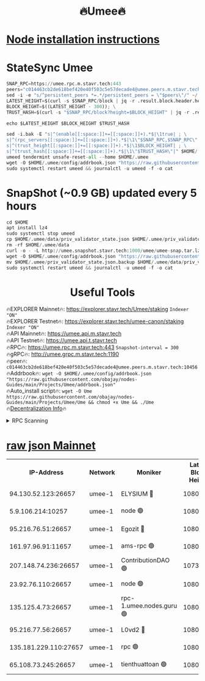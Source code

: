 <h1 align="center"> 🔥Umee🔥</h1>


[Node installation instructions](https://github.com/obajay/nodes-Guides/tree/main/Projects/Umee)
=
# StateSync Umee
```python
SNAP_RPC=https://umee.rpc.m.stavr.tech:443
peers="c014463cb2de618bef420e40f503c5e57decade4@umee.peers.m.stavr.tech:10456"
sed -i -e "s/^persistent_peers *=.*/persistent_peers = \"$peers\"/" ~/.umee/config/config.toml
LATEST_HEIGHT=$(curl -s $SNAP_RPC/block | jq -r .result.block.header.height); \
BLOCK_HEIGHT=$((LATEST_HEIGHT - 300)); \
TRUST_HASH=$(curl -s "$SNAP_RPC/block?height=$BLOCK_HEIGHT" | jq -r .result.block_id.hash)

echo $LATEST_HEIGHT $BLOCK_HEIGHT $TRUST_HASH

sed -i.bak -E "s|^(enable[[:space:]]+=[[:space:]]+).*$|\1true| ; \
s|^(rpc_servers[[:space:]]+=[[:space:]]+).*$|\1\"$SNAP_RPC,$SNAP_RPC\"| ; \
s|^(trust_height[[:space:]]+=[[:space:]]+).*$|\1$BLOCK_HEIGHT| ; \
s|^(trust_hash[[:space:]]+=[[:space:]]+).*$|\1\"$TRUST_HASH\"|" $HOME/.umee/config/config.toml
umeed tendermint unsafe-reset-all --home $HOME/.umee
wget -O $HOME/.umee/config/addrbook.json "https://raw.githubusercontent.com/obajay/nodes-Guides/main/Projects/Umee/addrbook.json"
sudo systemctl restart umeed && journalctl -u umeed -f -o cat
```
# SnapShot (~0.9 GB) updated every 5 hours
```python
cd $HOME
apt install lz4
sudo systemctl stop umeed
cp $HOME/.umee/data/priv_validator_state.json $HOME/.umee/priv_validator_state.json.backup
rm -rf $HOME/.umee/data
curl -o - -L http://umee.snapshot.stavr.tech:1000/umee/umee-snap.tar.lz4 | lz4 -c -d - | tar -x -C $HOME/.umee --strip-components 2
wget -O $HOME/.umee/config/addrbook.json "https://raw.githubusercontent.com/obajay/nodes-Guides/main/Projects/Umee/addrbook.json"
mv $HOME/.umee/priv_validator_state.json.backup $HOME/.umee/data/priv_validator_state.json
sudo systemctl restart umeed && journalctl -u umeed -f -o cat
```
 <h1 align="center"> Useful Tools</h1>

🔥EXPLORER Mainnet🔥:      https://explorer.stavr.tech/Umee/staking             `Indexer "ON"` \
🔥EXPLORER Testnet🔥:        https://explorer.stavr.tech/umee-canon/staking      `Indexer "ON"` \
🔥API Mainnet🔥:                   https://umee.api.m.stavr.tech \
🔥API Testnet🔥:                     https://umee.api.t.stavr.tech \
🔥RPC🔥:                           https://umee.rpc.m.stavr.tech:443                     `Snapshot-interval = 300` \
🔥gRPC🔥:                              http://umee.grpc.m.stavr.tech:1190 \
🔥peer🔥:                     `c014463cb2de618bef420e40f503c5e57decade4@umee.peers.m.stavr.tech:10456` \
🔥Addrbook🔥:    ```wget -O $HOME/.umee/config/addrbook.json "https://raw.githubusercontent.com/obajay/nodes-Guides/main/Projects/Umee/addrbook.json"``` \
🔥Auto_install script🔥: ```wget -O Ume https://raw.githubusercontent.com/obajay/nodes-Guides/main/Projects/Umee/Ume && chmod +x Ume && ./Ume``` \
🔥[Decentralization Info](https://github.com/obajay/StateSync-snapshots/tree/main/Projects/Umee/Decentralization)🔥

<details>
<summary>RPC Scanning</summary>

<h2 align="center"> We scan nodes in real time every 4 hours. And we provide the final result of RPC endpoints.
We cannot influence the operation of these nodes in any way. </h2>


```python
If Voting Power is higher than 0 --> then the Node is a validator of the network and may be subject to attack and be a potential threat to the chain.
```
```python
We marked such validators with a red symbol
```

</details>

[raw json Mainnet](https://rpc-check.umeem.stavr.tech/umeem/rpc-umeem-result.json)
=



<table><tr><th>IP-Address</th><th>Network</th><th>Moniker</th><th>Latest Block Height</th><th>Earliest Block Height</th><th>Catching Up</th><th>Tx Index</th><th>Voting Power</th><th>Scan Time</th></tr><tr><td>94.130.52.123:26657</td><td>umee-1</td><td>ELYSIUM 🔴</td><td>10808975</td><td>3216011</td><td>False</td><td>on</td><td>23171287</td><td>2024-02-29T10:37:49.690524248UTC</td></tr><tr><td>5.9.106.214:10257</td><td>umee-1</td><td>node 🟢</td><td>10808971</td><td>7942001</td><td>False</td><td>on</td><td>0</td><td>2024-02-29T10:37:26.713589692UTC</td></tr><tr><td>95.216.76.51:26657</td><td>umee-1</td><td>Egozit 🔴</td><td>10808975</td><td>8262001</td><td>False</td><td>off</td><td>38400549</td><td>2024-02-29T10:37:49.412504515UTC</td></tr><tr><td>161.97.96.91:11657</td><td>umee-1</td><td>ams-rpc 🟢</td><td>10808979</td><td>10352001</td><td>False</td><td>on</td><td>0</td><td>2024-02-29T10:38:12.030366575UTC</td></tr><tr><td>207.148.74.236:26657</td><td>umee-1</td><td>ContributionDAO 🟢</td><td>10738676</td><td>10484838</td><td>False</td><td>off</td><td>0</td><td>2024-02-29T10:37:58.919673996UTC</td></tr><tr><td>23.92.76.110:26657</td><td>umee-1</td><td>node 🟢</td><td>10808982</td><td>10526001</td><td>False</td><td>on</td><td>0</td><td>2024-02-29T10:38:33.111016132UTC</td></tr><tr><td>135.125.4.73:26657</td><td>umee-1</td><td>rpc-1.umee.nodes.guru 🟢</td><td>10808975</td><td>10691018</td><td>False</td><td>on</td><td>0</td><td>2024-02-29T10:37:51.828275063UTC</td></tr><tr><td>95.216.77.56:26657</td><td>umee-1</td><td>L0vd2 🔴</td><td>10808979</td><td>10708979</td><td>False</td><td>off</td><td>38357727</td><td>2024-02-29T10:38:11.756608075UTC</td></tr><tr><td>135.181.229.110:27657</td><td>umee-1</td><td>rpc 🟢</td><td>10808960</td><td>10754071</td><td>False</td><td>on</td><td>0</td><td>2024-02-29T10:36:25.005945406UTC</td></tr><tr><td>65.108.73.245:26657</td><td>umee-1</td><td>tienthuattoan 🟢</td><td>10808967</td><td>10787155</td><td>False</td><td>on</td><td>0</td><td>2024-02-29T10:37:04.009484199UTC</td></tr></table>
